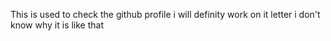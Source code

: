 This is used to check the github profile i will definity work on it letter
i don't know why it is like that
